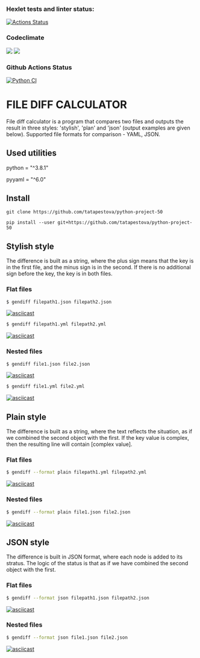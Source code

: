### Hexlet tests and linter status:
[![Actions Status](https://github.com/tatapestova/python-project-50/workflows/hexlet-check/badge.svg)](https://github.com/tatapestova/python-project-50/actions)

### Codeclimate
<a href="https://codeclimate.com/github/tatapestova/python-project-50/maintainability"><img 
src="https://api.codeclimate.com/v1/badges/baa3a2b566dd0b9e965d/maintainability" /></a>
<a href="https://codeclimate.com/github/tatapestova/python-project-50/test_coverage"><img 
src="https://api.codeclimate.com/v1/badges/baa3a2b566dd0b9e965d/test_coverage" /></a>

### Github Actions Status
[![Python CI](https://github.com/tatapestova/python-project-50/actions/workflows/pyci.yml/badge.svg)](https://github.com/tatapestova/python-project-50/actions/workflows/pyci.yml)

# FILE DIFF CALCULATOR

File diff calculator is a program that compares two files and outputs the result in three styles: 'stylish', 'plan' and 'json' (output examples are given below). 
Supported file formats for comparison - YAML, JSON.

## Used utilities

python = "^3.8.1"

pyyaml = "^6.0"

## Install
```
git clone https://github.com/tatapestova/python-project-50
```
```
pip install --user git+https://github.com/tatapestova/python-project-50
```

## Stylish style

The difference is built as a string, where the plus sign means that the key is in the first file, and the minus sign is in the second. If there is no additional sign before the key, the key is in both files.

### Flat files 

```bash
$ gendiff filepath1.json filepath2.json
```
[![asciicast](https://asciinema.org/a/EF3p0xMKmDP2SW40QwwmWszYG.svg)](https://asciinema.org/a/EF3p0xMKmDP2SW40QwwmWszYG)

```bash
$ gendiff filepath1.yml filepath2.yml
```
[![asciicast](https://asciinema.org/a/uB6FahjbBRlpnYbje2DsGml9V.svg)](https://asciinema.org/a/uB6FahjbBRlpnYbje2DsGml9V)

### Nested files

```bash
$ gendiff file1.json file2.json
```
[![asciicast](https://asciinema.org/a/hf2wK0VzvQHxMKkDo4rFBWvkf.svg)](https://asciinema.org/a/hf2wK0VzvQHxMKkDo4rFBWvkf)


```bash
$ gendiff file1.yml file2.yml
```
[![asciicast](https://asciinema.org/a/5rp4Z4wC5TFBlXxaVIeERezlP.svg)](https://asciinema.org/a/5rp4Z4wC5TFBlXxaVIeERezlP)

## Plain style

The difference is built as a string, where the text reflects the situation, as if we combined the second object with the first.
If the key value is complex, then the resulting line will contain [complex value].

### Flat files

```bash
$ gendiff --format plain filepath1.yml filepath2.yml
```

[![asciicast](https://asciinema.org/a/fKseZnYBCKwIEaWP9YNPCtapk.svg)](https://asciinema.org/a/fKseZnYBCKwIEaWP9YNPCtapk)

### Nested files

```bash
$ gendiff --format plain file1.json file2.json
```
[![asciicast](https://asciinema.org/a/rmvvkaIHdgAWkyH5RyFaMoV8d.svg)](https://asciinema.org/a/rmvvkaIHdgAWkyH5RyFaMoV8d)

## JSON style

The difference is built in JSON format, where each node is added to its stratus. The logic of the status is that as if we have combined the second object with the first. 

### Flat files 

```bash
$ gendiff --format json filepath1.json filepath2.json
```

[![asciicast](https://asciinema.org/a/rxIiDwWoY3jGnvSvxUhXJfY80.svg)](https://asciinema.org/a/rxIiDwWoY3jGnvSvxUhXJfY80)

### Nested files

```bash
$ gendiff --format json file1.json file2.json
```
[![asciicast](https://asciinema.org/a/HPC4LXtehAFdYDW8nTH4xVAGK.svg)](https://asciinema.org/a/HPC4LXtehAFdYDW8nTH4xVAGK)
